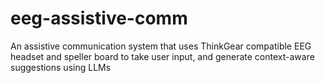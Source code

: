# eeg-assistive-comm
An assistive communication system that uses ThinkGear compatible EEG headset and speller board to take user input, and generate context-aware suggestions using LLMs
